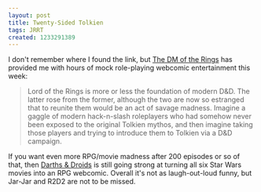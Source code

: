 ```yaml
---
layout: post
title: Twenty-Sided Tolkien
tags: JRRT
created: 1233291389
---
```

I don't remember where I found the link, but [The DM of the Rings](http://www.shamusyoung.com/twentysidedtale/?p=612) has provided me with hours of mock role-playing webcomic entertainment this week:

> Lord of the Rings is more or less the foundation of modern D&D. The latter rose from the former, although the two are now so estranged that to reunite them would be an act of savage madness. Imagine a gaggle of modern hack-n-slash roleplayers who had somehow never been exposed to the original Tolkien mythos, and then imagine taking those players and trying to introduce them to Tolkien via a D&D campaign.

If you want even more RPG/movie madness after 200 episodes or so of that, then [Darths & Droids](http://www.darthsanddroids.net/episodes/0001.html) is still going strong at turning all six Star Wars movies into an RPG webcomic.  Overall it's not as laugh-out-loud funny, but Jar-Jar and R2D2 are not to be missed.
